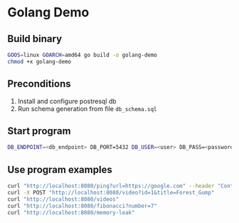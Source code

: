 # Golang Demo

## Build binary

```sh
GOOS=linux GOARCH=amd64 go build -o golang-demo
chmod +x golang-demo
```

## Preconditions

1. Install and configure postresql db
2. Run schema generation from file `db_schema.sql`

## Start program

```sh
DB_ENDPOINT=<db_endpoint> DB_PORT=5432 DB_USER=<user> DB_PASS=<password> DB_NAME=<db_name> ./golang-demo
```

## Use program examples
```sh
curl "http://localhost:8080/ping?url=https://google.com" --header "Content-Type:application/text"
curl -X POST "http://localhost:8080/video?id=1&title=Forest_Gump"
curl "http://localhost:8080/videos"
curl "http://localhost:8080/fibonacci?number=7"
curl "http://localhost:8080/memory-leak"
```